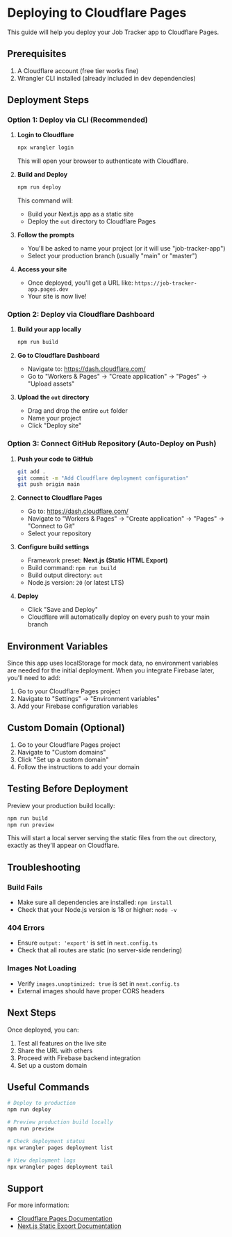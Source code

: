 # Deploying to Cloudflare Pages

This guide will help you deploy your Job Tracker app to Cloudflare Pages.

## Prerequisites

1. A Cloudflare account (free tier works fine)
2. Wrangler CLI installed (already included in dev dependencies)

## Deployment Steps

### Option 1: Deploy via CLI (Recommended)

1. **Login to Cloudflare**
   ```bash
   npx wrangler login
   ```
   This will open your browser to authenticate with Cloudflare.

2. **Build and Deploy**
   ```bash
   npm run deploy
   ```
   This command will:
   - Build your Next.js app as a static site
   - Deploy the `out` directory to Cloudflare Pages

3. **Follow the prompts**
   - You'll be asked to name your project (or it will use "job-tracker-app")
   - Select your production branch (usually "main" or "master")

4. **Access your site**
   - Once deployed, you'll get a URL like: `https://job-tracker-app.pages.dev`
   - Your site is now live!

### Option 2: Deploy via Cloudflare Dashboard

1. **Build your app locally**
   ```bash
   npm run build
   ```

2. **Go to Cloudflare Dashboard**
   - Navigate to: https://dash.cloudflare.com/
   - Go to "Workers & Pages" → "Create application" → "Pages" → "Upload assets"

3. **Upload the `out` directory**
   - Drag and drop the entire `out` folder
   - Name your project
   - Click "Deploy site"

### Option 3: Connect GitHub Repository (Auto-Deploy on Push)

1. **Push your code to GitHub**
   ```bash
   git add .
   git commit -m "Add Cloudflare deployment configuration"
   git push origin main
   ```

2. **Connect to Cloudflare Pages**
   - Go to: https://dash.cloudflare.com/
   - Navigate to "Workers & Pages" → "Create application" → "Pages" → "Connect to Git"
   - Select your repository

3. **Configure build settings**
   - Framework preset: **Next.js (Static HTML Export)**
   - Build command: `npm run build`
   - Build output directory: `out`
   - Node.js version: `20` (or latest LTS)

4. **Deploy**
   - Click "Save and Deploy"
   - Cloudflare will automatically deploy on every push to your main branch

## Environment Variables

Since this app uses localStorage for mock data, no environment variables are needed for the initial deployment. When you integrate Firebase later, you'll need to add:

1. Go to your Cloudflare Pages project
2. Navigate to "Settings" → "Environment variables"
3. Add your Firebase configuration variables

## Custom Domain (Optional)

1. Go to your Cloudflare Pages project
2. Navigate to "Custom domains"
3. Click "Set up a custom domain"
4. Follow the instructions to add your domain

## Testing Before Deployment

Preview your production build locally:
```bash
npm run build
npm run preview
```

This will start a local server serving the static files from the `out` directory, exactly as they'll appear on Cloudflare.

## Troubleshooting

### Build Fails
- Make sure all dependencies are installed: `npm install`
- Check that your Node.js version is 18 or higher: `node -v`

### 404 Errors
- Ensure `output: 'export'` is set in `next.config.ts`
- Check that all routes are static (no server-side rendering)

### Images Not Loading
- Verify `images.unoptimized: true` is set in `next.config.ts`
- External images should have proper CORS headers

## Next Steps

Once deployed, you can:
1. Test all features on the live site
2. Share the URL with others
3. Proceed with Firebase backend integration
4. Set up a custom domain

## Useful Commands

```bash
# Deploy to production
npm run deploy

# Preview production build locally
npm run preview

# Check deployment status
npx wrangler pages deployment list

# View deployment logs
npx wrangler pages deployment tail
```

## Support

For more information:
- [Cloudflare Pages Documentation](https://developers.cloudflare.com/pages/)
- [Next.js Static Export Documentation](https://nextjs.org/docs/app/building-your-application/deploying/static-exports)
